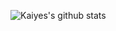 ![Kaiyes's github stats](https://github-readme-stats.vercel.app/api?username=kaiyes&count_private=true&show_icons=true&theme=gruvbox)
